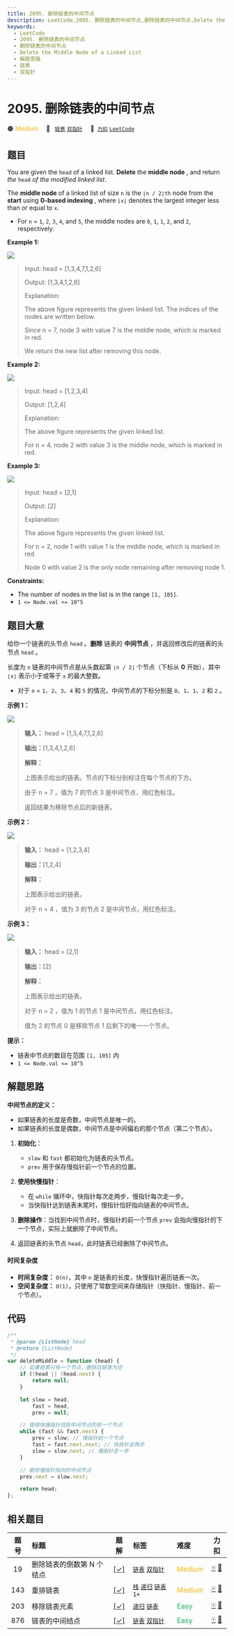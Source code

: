 ```yaml
---
title: 2095. 删除链表的中间节点
description: LeetCode,2095. 删除链表的中间节点,删除链表的中间节点,Delete the Middle Node of a Linked List,解题思路,链表,双指针
keywords:
  - LeetCode
  - 2095. 删除链表的中间节点
  - 删除链表的中间节点
  - Delete the Middle Node of a Linked List
  - 解题思路
  - 链表
  - 双指针
---
```


# 2095. 删除链表的中间节点

🟠 <font color=#ffb800>Medium</font>&emsp; 🔖&ensp; [`链表`](/tag/linked-list.md) [`双指针`](/tag/two-pointers.md)&emsp; 🔗&ensp;[`力扣`](https://leetcode.cn/problems/delete-the-middle-node-of-a-linked-list) [`LeetCode`](https://leetcode.com/problems/delete-the-middle-node-of-a-linked-list)

## 题目

You are given the `head` of a linked list. **Delete** the **middle node** ,
and return _the_ `head` _of the modified linked list_.

The **middle node** of a linked list of size `n` is the `⌊n / 2⌋th` node from
the **start** using **0-based indexing** , where `⌊x⌋` denotes the largest
integer less than or equal to `x`.

- For `n` = `1`, `2`, `3`, `4`, and `5`, the middle nodes are `0`, `1`, `1`, `2`, and `2`, respectively.

**Example 1:**

![](https://assets.leetcode.com/uploads/2021/11/16/eg1drawio.png)

> Input: head = [1,3,4,7,1,2,6]
>
> Output: [1,3,4,1,2,6]
>
> Explanation:
>
> The above figure represents the given linked list. The indices of the nodes are written below.
>
> Since n = 7, node 3 with value 7 is the middle node, which is marked in red.
>
> We return the new list after removing this node.

**Example 2:**

![](https://assets.leetcode.com/uploads/2021/11/16/eg2drawio.png)

> Input: head = [1,2,3,4]
>
> Output: [1,2,4]
>
> Explanation:
>
> The above figure represents the given linked list.
>
> For n = 4, node 2 with value 3 is the middle node, which is marked in red.

**Example 3:**

![](https://assets.leetcode.com/uploads/2021/11/16/eg3drawio.png)

> Input: head = [2,1]
>
> Output: [2]
>
> Explanation:
>
> The above figure represents the given linked list.
>
> For n = 2, node 1 with value 1 is the middle node, which is marked in red.
>
> Node 0 with value 2 is the only node remaining after removing node 1.

**Constraints:**

- The number of nodes in the list is in the range `[1, 105]`.
- `1 <= Node.val <= 10^5`

## 题目大意

给你一个链表的头节点 `head` 。**删除** 链表的 **中间节点** ，并返回修改后的链表的头节点 `head` 。

长度为 `n` 链表的中间节点是从头数起第 `⌊n / 2⌋` 个节点（下标从 **0** 开始），其中 `⌊x⌋` 表示小于或等于 `x` 的最大整数。

- 对于 `n` = `1`、`2`、`3`、`4` 和 `5` 的情况，中间节点的下标分别是 `0`、`1`、`1`、`2` 和 `2` 。

**示例 1：**

![](https://assets.leetcode.com/uploads/2021/11/16/eg1drawio.png)

> **输入：** head = [1,3,4,7,1,2,6]
>
> **输出：**[1,3,4,1,2,6]
>
> **解释：**
>
> 上图表示给出的链表。节点的下标分别标注在每个节点的下方。
>
> 由于 n = 7 ，值为 7 的节点 3 是中间节点，用红色标注。
>
> 返回结果为移除节点后的新链表。

**示例 2：**

![](https://assets.leetcode.com/uploads/2021/11/16/eg2drawio.png)

> **输入：** head = [1,2,3,4]
>
> **输出：**[1,2,4]
>
> **解释：**
>
> 上图表示给出的链表。
>
> 对于 n = 4 ，值为 3 的节点 2 是中间节点，用红色标注。

**示例 3：**

![](https://assets.leetcode.com/uploads/2021/11/16/eg3drawio.png)

> **输入：** head = [2,1]
>
> **输出：**[2]
>
> **解释：**
>
> 上图表示给出的链表。
>
> 对于 n = 2 ，值为 1 的节点 1 是中间节点，用红色标注。
>
> 值为 2 的节点 0 是移除节点 1 后剩下的唯一一个节点。

**提示：**

- 链表中节点的数目在范围 `[1, 105]` 内
- `1 <= Node.val <= 10^5`

## 解题思路

**中间节点的定义：**

- 如果链表的长度是奇数，中间节点是唯一的。
- 如果链表的长度是偶数，中间节点是中间偏右的那个节点（第二个节点）。

1. **初始化**：

   - `slow` 和 `fast` 都初始化为链表的头节点。
   - `prev` 用于保存慢指针前一个节点的位置。

2. **使用快慢指针**：

   - 在 `while` 循环中，快指针每次走两步，慢指针每次走一步。
   - 当快指针达到链表末尾时，慢指针恰好指向链表的中间节点。

3. **删除操作**：当找到中间节点时，慢指针的前一个节点 `prev` 会指向慢指针的下一个节点，实际上就删除了中间节点。

4. 返回链表的头节点 `head`，此时链表已经删除了中间节点。

#### 时间复杂度

- **时间复杂度：** `O(n)`，其中 `n` 是链表的长度，快慢指针遍历链表一次。
- **空间复杂度：** `O(1)`，只使用了常数空间来存储指针（快指针、慢指针、前一个节点）。

## 代码

```javascript
/**
 * @param {ListNode} head
 * @return {ListNode}
 */
var deleteMiddle = function (head) {
	// 如果链表只有一个节点，删除后链表为空
	if (!head || !head.next) {
		return null;
	}

	let slow = head,
		fast = head,
		prev = null;

	// 使用快慢指针找到中间节点的前一个节点
	while (fast && fast.next) {
		prev = slow; // 慢指针前一个节点
		fast = fast.next.next; // 快指针走两步
		slow = slow.next; // 慢指针走一步
	}

	// 删除慢指针指向的中间节点
	prev.next = slow.next;

	return head;
};
```

## 相关题目

<!-- prettier-ignore -->
| 题号 | 标题 | 题解 | 标签 | 难度 | 力扣 |
| :------: | :------ | :------: | :------ | :------ | :------: |
| 19 | 删除链表的倒数第 N 个结点 | [[✓]](/problem/0019.md) |  [`链表`](/tag/linked-list.md) [`双指针`](/tag/two-pointers.md) | <font color=#ffb800>Medium</font> | [🀄️](https://leetcode.cn/problems/remove-nth-node-from-end-of-list) [🔗](https://leetcode.com/problems/remove-nth-node-from-end-of-list) |
| 143 | 重排链表 | [[✓]](/problem/0143.md) |  [`栈`](/tag/stack.md) [`递归`](/tag/recursion.md) [`链表`](/tag/linked-list.md) `1+` | <font color=#ffb800>Medium</font> | [🀄️](https://leetcode.cn/problems/reorder-list) [🔗](https://leetcode.com/problems/reorder-list) |
| 203 | 移除链表元素 | [[✓]](/problem/0203.md) |  [`递归`](/tag/recursion.md) [`链表`](/tag/linked-list.md) | <font color=#15bd66>Easy</font> | [🀄️](https://leetcode.cn/problems/remove-linked-list-elements) [🔗](https://leetcode.com/problems/remove-linked-list-elements) |
| 876 | 链表的中间结点 | [[✓]](/problem/0876.md) |  [`链表`](/tag/linked-list.md) [`双指针`](/tag/two-pointers.md) | <font color=#15bd66>Easy</font> | [🀄️](https://leetcode.cn/problems/middle-of-the-linked-list) [🔗](https://leetcode.com/problems/middle-of-the-linked-list) |